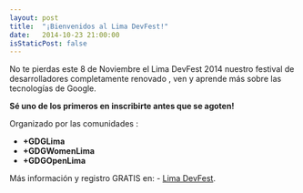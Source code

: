 ```yaml
---
layout: post
title:  "¡Bienvenidos al Lima DevFest!"
date:   2014-10-23 21:00:00
isStaticPost: false
---
```


No te pierdas este 8 de Noviembre el Lima DevFest 2014 nuestro festival de desarrolladores completamente renovado , ven y aprende más sobre las tecnologías de Google. 

**Sé uno de los primeros en inscribirte antes que se agoten!**

Organizado por las comunidades :


* **+GDGLima** 
* **+GDGWomenLima** 
* **+GDGOpenLima** 

Más información y registro GRATIS en: - [Lima DevFest](https://limadevfest.eventbrite.com/). 

